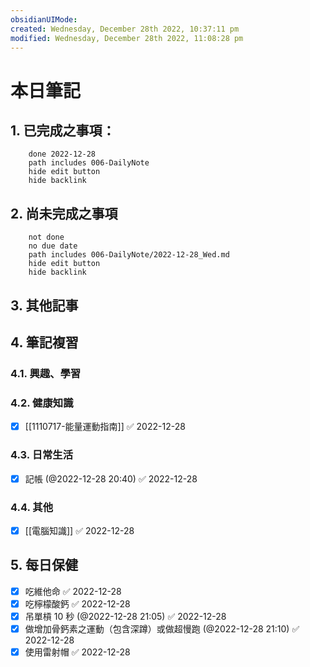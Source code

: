 ```yaml
---
obsidianUIMode: 
created: Wednesday, December 28th 2022, 10:37:11 pm
modified: Wednesday, December 28th 2022, 11:08:28 pm
---
```

# 本日筆記




## 1. 已完成之事項：
```tasks
	done 2022-12-28
	path includes 006-DailyNote
	hide edit button 
	hide backlink
```

## 2. 尚未完成之事項
```tasks
	not done
	no due date
	path includes 006-DailyNote/2022-12-28_Wed.md
	hide edit button 
	hide backlink
```

## 3. 其他記事

## 4. 筆記複習
### 4.1. 興趣、學習

### 4.2. 健康知識
- [x] [[1110717-能量運動指南]] ✅ 2022-12-28

### 4.3. 日常生活
- [x] 記帳 (@2022-12-28 20:40) ✅ 2022-12-28

### 4.4. 其他
- [x] [[電腦知識]] ✅ 2022-12-28

## 5. 每日保健
- [x] 吃維他命 ✅ 2022-12-28
- [x] 吃檸檬酸鈣 ✅ 2022-12-28
- [x] 吊單槓 10 秒 (@2022-12-28 21:05) ✅ 2022-12-28
- [x] 做增加骨鈣素之運動（包含深蹲）或做超慢跑 (@2022-12-28 21:10) ✅ 2022-12-28
- [x] 使用雷射帽 ✅ 2022-12-28